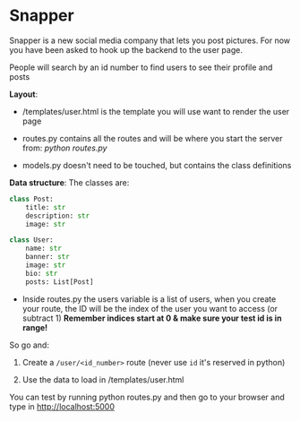 # Snapper



Snapper is a new social media company that lets you post pictures. For now you have been asked to hook up the backend to the user page.

People will search by an id number to find users to see their profile and posts



**Layout**:

- /templates/user.html is the template you will use want to render the user page

- routes.py contains all the routes and will be where you start the server from: *python routes.py*

- models.py doesn't need to be touched, but contains the class definitions

**Data structure**:
The classes are:




```python
class Post:
    title: str
    description: str
    image: str

class User:
    name: str
    banner: str
    image: str
    bio: str
    posts: List[Post]
```



- Inside routes.py the users variable is a list of users, when you create your route, the ID will be the index of the user you want to access (or subtract 1)
  **Remember indices start at 0 & make sure your test id is in range!**



So go and:

1. Create a `/user/<id_number>` route (never use `id` it's reserved in python)

2. Use the data to load in /templates/user.html



You can test by running python routes.py and then go to your browser and type in [http://localhost:5000](http://localhost:5000)


